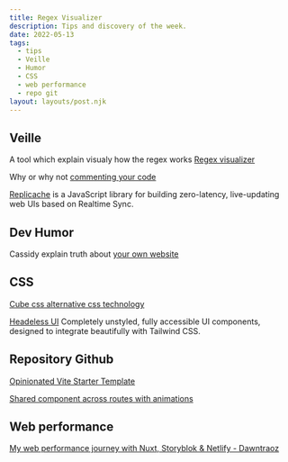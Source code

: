 ```yaml
---
title: Regex Visualizer
description: Tips and discovery of the week.
date: 2022-05-13
tags:
  - tips
  - Veille
  - Humor
  - CSS
  - web performance
  - repo git
layout: layouts/post.njk
---
```


## Veille
A tool which explain visualy how the regex works [Regex visualizer](https://regex-vis.com/)

Why or why not [commenting your code](https://dev.to/nombrekeff/my-take-on-commenting-code-explain-why-not-how-3bg2)

[Replicache](https://replicache.dev/) is a JavaScript library for building zero-latency, live-updating web UIs based on Realtime Sync.

## Dev Humor
Cassidy explain truth about [your own website](https://twitter.com/cassidoo/status/1523835469183737870)

## CSS

[Cube css alternative css technology](https://blog.logrocket.com/cube-css-alternative-css-methodology/)

[Headeless UI](https://headlessui.dev/) Completely unstyled, fully accessible UI components, designed to integrate beautifully with Tailwind CSS.

## Repository Github

[Opinionated Vite Starter Template](https://github.com/antfu/vitesse)

[Shared component across routes with animations ](https://github.com/antfu/vue-starport)

## Web performance

[My web performance journey with Nuxt, Storyblok & Netlify - Dawntraoz](https://www.dawntraoz.com/blog/my-web-performance-journey-with-nuxt-storyblok-netlify/)
